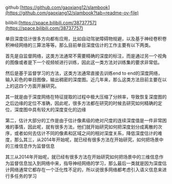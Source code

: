 github:[https://github.com/gaoxiang12/slambook](https://github.com/gaoxiang12/slambook?tab=readme-ov-file)

bilibili:[https://space.bilibili.com/38737757](https://space.bilibili.com/38737757)

单目深度估计很多方向都有应用，比如自动驾驶障碍物规避，以及基于神经卷积卷积神经网络的三算法等等。那么目前单目深度估计的工作主要有以下两类。

首先是自监督网络，这类方法通常不需要精确的深度的标注，而是通过另一个视角的图像或者是下一个视频帧进行训练，因此这一类方法对训练集的要求非常低。

然后是基于监督学习的方法，这类方法通常直接去训练end to end的深度网络，输入彩色的单目图像，输出稠密的深度图。近几年来，那么这类方法目前主要在以上的这四个方面开展研究。

其一就是由于深度网络在特征提取的过程中极大压缩了分辨率，导致恢复深度图的之后边缘的定位不准确，因此呢，很多方法都在研究的时候去研究如何精确的定位，深度图中具有较大的深度变化的边缘


第二，估计大部分的工作是由于估计像素级的绝对尺度的连续深度值是一件非常困难的事情，因此呢，就有很多方法，他们就开始研究如何把深度划分成离散的次序，或者如何去估计不同的像素和区域之间的相对深度关系，降低深度估计的难度，那么其三，从2014年开始呢，就已经有很多方法在开始研究，如何把场景中的三维信息作为监督信息


其三从2014年开始呢，就已经有很多方法在开始研究如何把场景中的三维信息作为监督信息加入到网络中来，指导神经网络的学习，那么最后一类就是因为深度估计网络通常它都存在一个泛化性不足的，所以说很多网络都考虑引入语义信息来进行多任务的学习
